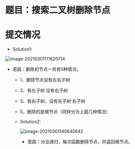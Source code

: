 # 题目：搜索二叉树删除节点

# 提交情况
- Solution1:

![image-20210301111620714](e:\workspaces\leetcode\450\题目.assets\image-20210301111620714.png)
- 思路：删除的节点一共有5种情况。
  - 1、删除节点没有左右子树    
  - 2、有左子树 没有右子树      
  - 3、有右子树，没有左子树 
    右子树               
  - 5、删除的是根节点（同样分为上面几种情况） 

   - Solution2:

        ![image-20210301140645642](e:\workspaces\leetcode\450\题目.assets\image-20210301140645642.png)

        - 思路：分治递归，每次函数删除节点，并返回根节点。